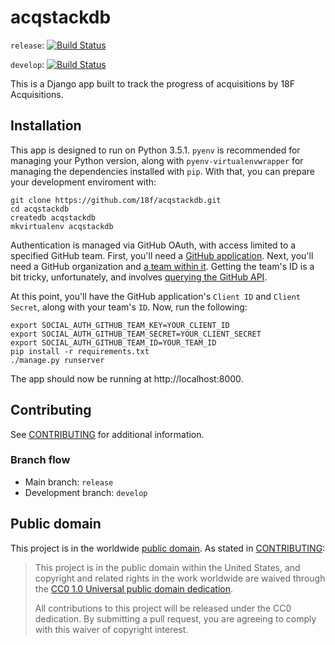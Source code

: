 # acqstackdb

`release`: [![Build Status](https://travis-ci.org/18F/acqstackdb.svg?branch=release)](https://travis-ci.org/18F/acqstackdb)

`develop`: [![Build Status](https://travis-ci.org/18F/acqstackdb.svg?branch=develop)](https://travis-ci.org/18F/acqstackdb)

This is a Django app built to track the progress of acquisitions by 18F Acquisitions.

## Installation

This app is designed to run on Python 3.5.1. `pyenv` is recommended for managing your Python version, along with `pyenv-virtualenvwrapper` for managing the dependencies installed with `pip`. With that, you can prepare your development enviroment with:

```
git clone https://github.com/18f/acqstackdb.git
cd acqstackdb
createdb acqstackdb
mkvirtualenv acqstackdb
```

Authentication is managed via GitHub OAuth, with access limited to a specified GitHub team. First, you'll need a [GitHub application](https://github.com/settings/applications/new). Next, you'll need a GitHub organization and [a team within it](https://help.github.com/articles/setting-up-teams/). Getting the team's ID is a bit tricky, unfortunately, and involves [querying the GitHub API](https://developer.github.com/v3/orgs/teams/#list-teams).

At this point, you'll have the GitHub application's `Client ID` and `Client Secret`, along with your team's `ID`. Now, run the following:

```
export SOCIAL_AUTH_GITHUB_TEAM_KEY=YOUR_CLIENT_ID
export SOCIAL_AUTH_GITHUB_TEAM_SECRET=YOUR_CLIENT_SECRET
export SOCIAL_AUTH_GITHUB_TEAM_ID=YOUR_TEAM_ID
pip install -r requirements.txt
./manage.py runserver
```

The app should now be running at http://localhost:8000.

## Contributing

See [CONTRIBUTING](CONTRIBUTING.md) for additional information.

### Branch flow

- Main branch: `release`
- Development branch: `develop`

## Public domain

This project is in the worldwide [public domain](LICENSE.md). As stated in [CONTRIBUTING](CONTRIBUTING.md):

> This project is in the public domain within the United States, and copyright and related rights in the work worldwide are waived through the [CC0 1.0 Universal public domain dedication](https://creativecommons.org/publicdomain/zero/1.0/).
>
> All contributions to this project will be released under the CC0 dedication. By submitting a pull request, you are agreeing to comply with this waiver of copyright interest.
